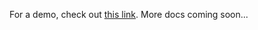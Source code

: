 For a demo, check out [this link](https://github.com/chugsplash/chugsplash/blob/develop/packages/plugins/README.md). More docs coming soon...
